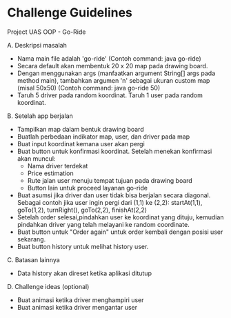 # Challenge Guidelines

Project UAS OOP - Go-Ride

A. Deskripsi masalah
- Nama main file adalah 'go-ride' (Contoh command: java go-ride)
- Secara default akan membentuk 20 x 20 map pada drawing board. 
- Dengan menggunakan args (manfaatkan argument String[] args pada method main), tambahkan argumen 'n' sebagai ukuran custom map (misal 50x50) (Contoh command: java go-ride 50) 
- Taruh 5 driver pada random koordinat. Taruh 1 user pada random koordinat.

B. Setelah app berjalan
- Tampilkan map dalam bentuk drawing board 
- Buatlah perbedaan indikator map, user, dan driver pada map
- Buat input koordinat kemana user akan pergi
- Buat button untuk konfirmasi koordinat. Setelah menekan konfirmasi akan muncul:
    - Nama driver terdekat
    - Price estimation
    - Rute jalan user menuju tempat tujuan pada drawing board
    - Button lain untuk proceed layanan go-ride
- Buat asumsi jika driver dan user tidak bisa berjalan secara diagonal. Sebagai contoh jika user ingin pergi dari (1,1) ke (2,2): startAt(1,1), goTo(1,2), turnRight(), goTo(2,2), finishAt(2,2)
- Setelah order selesai,pindahkan user ke koordinat yang dituju, kemudian pindahkan driver yang telah melayani ke random coordinate.
- Buat button untuk "Order again" untuk order kembali dengan posisi user sekarang.
- Buat button history untuk melihat history user.

C. Batasan lainnya
- Data history akan direset ketika aplikasi ditutup

D. Challenge ideas (optional)
- Buat animasi ketika driver menghampiri user
- Buat animasi ketika driver mengantar user
